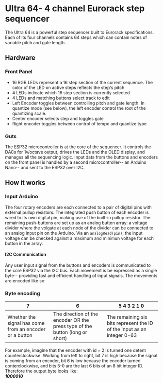 # Ultra 64- 4 channel Eurorack step sequencer

The Ultra 64 is a powerful step sequencer built to Eurorack specifications. Each of its four channels contains 64 steps which can contain notes of variable pitch and gate length.

## Hardware

### Front Panel

- 16 RGB LEDs represent a 16 step section of the current sequence. The color of the LED on active steps reflects the step's pitch.
- 4 LEDs indicate which 16 step section is currently selected
- 4 LEDs and matching buttons select track to edit
- Left Encoder toggles between controlling pitch and gate length. In quantize mode (see below), the left encoder control the root of the quantizing scale.
- Center encoder selects step and toggles gate
- Right encoder toggles between control of tempo and quantize type

### Guts

The ESP32 microcontroller is at the core of the sequencer. It controls the DACs for 1v/octave output, drives the LEDs and the OLED display, and manages all the sequencing logic. Input data from the buttons and encoders on the front panel is handled by a second microcontroller-- an Arduino Nano-- and sent to the ESP32 over I2C.

## How it works

### Input Arduino

The four rotary encoders are each connected to a pair of digital pins with external pullup resistors. The integrated push button of each encoder is wired to its own digital pin, making use of the built-in pullup resistor. The remaining push-buttons are set up as an analog button array: a voltage divider where the volgate at each node of the divider can be connected to an analog input pin on the Arduino. Via an `analogRead(pin)`, the input voltage can be checked against a maximum and minimun voltage for each button in the array.

#### I2C Communication

Any user input signal from the buttons and encoders is communicated to the core ESP32 via the I2C bus. Each movement is be expressed as a single byte-- providing fast and efficient handling of input signals. The movements are encoded like so:

### Byte encoding

| 7 | 6 | 5  4  3  2  1  0 |
|---|---|---|
|Whether the signal has come from an encoder or a button| The direction of the encoder OR the press type of the button (long or short) | The remaining six bits represent the ID of the input as an integer 0-63 |

For example, imagine that the encoder with id = 2 is turned one detent counterclockwise. Working from left to right, bit 7 is high because the signal is coming from an encoder, bit 6 is low because the encoder turned conterclockwise, and bits 5-0 are the last 6 bits of an 8 bit integer ID. </br> Therefore the output byte looks like: </br> ***1000010***
